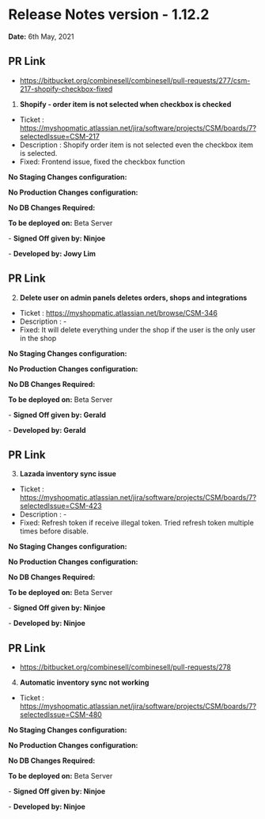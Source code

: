 # Release Notes version - 1.12.2

**Date:** 6th May, 2021

## PR Link
- https://bitbucket.org/combinesell/combinesell/pull-requests/277/csm-217-shopify-checkbox-fixed

1. **Shopify - order item is not selected when checkbox is checked**

- Ticket : https://myshopmatic.atlassian.net/jira/software/projects/CSM/boards/7?selectedIssue=CSM-217
- Description : Shopify order item is not selected even the checkbox item is selected.
- Fixed: Frontend issue, fixed the checkbox function

**No Staging Changes configuration:**

**No Production Changes configuration:**

**No DB Changes Required:**

**To be deployed on:** Beta Server

\- **Signed Off given by: Ninjoe**

\- **Developed by: Jowy Lim**


## PR Link

2. **Delete user on admin panels deletes orders, shops and integrations**

- Ticket : https://myshopmatic.atlassian.net/browse/CSM-346
- Description : -
- Fixed: It will delete everything under the shop if the user is the only user in the shop

**No Staging Changes configuration:**

**No Production Changes configuration:**

**No DB Changes Required:**

**To be deployed on:** Beta Server

\- **Signed Off given by: Gerald**

\- **Developed by: Gerald**


## PR Link

3. **Lazada inventory sync issue**

- Ticket : https://myshopmatic.atlassian.net/jira/software/projects/CSM/boards/7?selectedIssue=CSM-423
- Description : -
- Fixed: Refresh token if receive illegal token. Tried refresh token multiple times before disable. 

**No Staging Changes configuration:**

**No Production Changes configuration:**

**No DB Changes Required:**

**To be deployed on:** Beta Server

\- **Signed Off given by: Ninjoe**

\- **Developed by: Ninjoe**

## PR Link
- https://bitbucket.org/combinesell/combinesell/pull-requests/278

4. **Automatic inventory sync not working**

- Ticket : https://myshopmatic.atlassian.net/jira/software/projects/CSM/boards/7?selectedIssue=CSM-480

**No Staging Changes configuration:**

**No Production Changes configuration:**

**No DB Changes Required:**

**To be deployed on:** Beta Server

\- **Signed Off given by: Ninjoe**

\- **Developed by: Ninjoe**